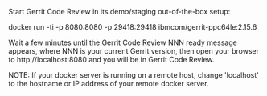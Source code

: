 
Start Gerrit Code Review in its demo/staging out-of-the-box setup:

docker run -ti -p 8080:8080 -p 29418:29418 ibmcom/gerrit-ppc64le:2.15.6

Wait a few minutes until the Gerrit Code Review NNN ready message appears, where NNN is your current Gerrit version, then open your browser to http://localhost:8080 and you will be in Gerrit Code Review.

NOTE: If your docker server is running on a remote host, change 'localhost' to the hostname or IP address of your remote docker server.

